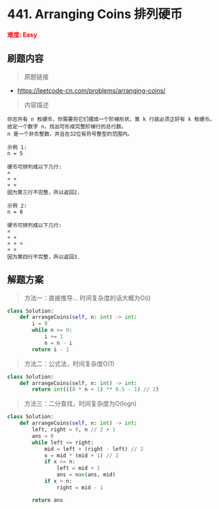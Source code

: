 # 441. Arranging Coins 排列硬币

**<font color=red>难度: Easy</font>**

## 刷题内容

> 原题链接

* https://leetcode-cn.com/problems/arranging-coins/

> 内容描述

```
你总共有 n 枚硬币，你需要将它们摆成一个阶梯形状，第 k 行就必须正好有 k 枚硬币。
给定一个数字 n，找出可形成完整阶梯行的总行数。
n 是一个非负整数，并且在32位有符号整型的范围内。

示例 1:
n = 5

硬币可排列成以下几行:
¤
¤ ¤
¤ ¤
因为第三行不完整，所以返回2.

示例 2:
n = 8

硬币可排列成以下几行:
¤
¤ ¤
¤ ¤ ¤
¤ ¤
因为第四行不完整，所以返回3.
```

## 解题方案

> 方法一：直接推导... 时间复杂度的话大概为O(i) 

```python
class Solution:
    def arrangeCoins(self, n: int) -> int:
        i = 0
        while n >= 0:
            i += 1
            n = n - i
        return i - 1
```



> 方法二：公式法，时间复杂度O(1)

```python
class Solution:
    def arrangeCoins(self, n: int) -> int:  
        return int(((8 * n + 1) ** 0.5 - 1) // 2)
```



> 方法三：二分查找，时间复杂度为O(logn)

```python
class Solution:
    def arrangeCoins(self, n: int) -> int:
        left, right = 0, n // 2 + 1
        ans = 0
        while left <= right:
            mid = left + (right - left) // 2
            x = mid * (mid + 1) // 2
            if x <= n:
                left = mid + 1
                ans = max(ans, mid)
            if x > n:
                right = mid - 1

        return ans
```
